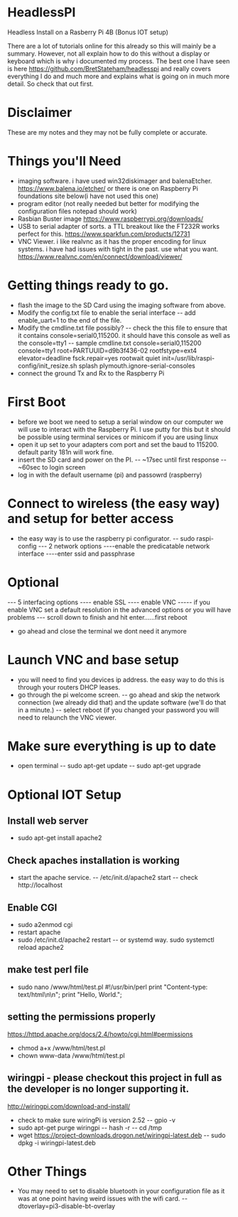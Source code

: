 # HeadlessPI
Headless Install on a Rasberry Pi 4B (Bonus IOT setup)

There are a lot of tutorials online for this already so this will mainly be a summary. However, not all explain how to do this without a display or keyboard which is why i documented my process.  The best one I have seen is here https://github.com/BretStateham/headlesspi and really covers everything I do and much more and explains what is going on in much more detail.  So check that out first.  

# Disclaimer
These are my notes and they may not be fully complete or accurate.

# Things you'll Need
- imaging software.  i have used win32diskimager and balenaEtcher. https://www.balena.io/etcher/  or there is one on Raspberry Pi foundations site below(i have not used this one)
- program editor (not really needed but better for modifying the configuration files notepad should work)
- Rasbian Buster image https://www.raspberrypi.org/downloads/
- USB to serial adapter of sorts.  a TTL breakout like the FT232R works perfect for this.  https://www.sparkfun.com/products/12731
- VNC Viewer.  i like realvnc as it has the proper encoding for linux systems.  i have had issues with tight in the past.  use what you want.  https://www.realvnc.com/en/connect/download/viewer/

 # Getting things ready to go.
 - flash the image to the SD Card using the imaging software from above.
 - Modify the config.txt file to enable the serial interface
 -- add enable_uart=1 to the end of the file.
 - Modify the cmdline.txt file possibly?
 -- check the this file to ensure that it contains console=serial0,115200.  it should have this console as well as the console=tty1
 -- sample cmdline.txt console=serial0,115200 console=tty1 root=PARTUUID=d9b3f436-02 rootfstype=ext4 elevator=deadline fsck.repair=yes rootwait quiet init=/usr/lib/raspi-config/init_resize.sh splash plymouth.ignore-serial-consoles
 - connect the ground Tx and Rx to the Raspberry Pi

 # First Boot
 - before we boot we need to setup a serial window on our computer we will use to interact with the Raspberry Pi.  I use putty for this but it should be possible using terminal services or minicom if you are using linux
 - open it up set to your adapters com port and set the baud to 115200.  default parity 181n will work fine.
 - insert the SD card and power on the PI.
--	~17sec until first response
--	~60sec to login screen
 - log in with the default username (pi) and passowrd (raspberry)

 # Connect to wireless (the easy way) and setup for better access
 - the easy way is to use the raspberry pi configurator.
 -- sudo raspi-config
 --- 2 network options
 ----enable the predicatable network interface
 ----enter ssid and passphrase
 # Optional
 --- 5 interfacing options
 ---- enable SSL
 ---- enable VNC
 ----- if you enable VNC set a default resolution in the advanced options or you will have problems
 --- scroll down to finish and hit enter......first reboot
 - go ahead and close the terminal we dont need it anymore

 # Launch VNC and base setup
 - you will need to find you devices ip address. the easy way to do this is through your routers DHCP leases.
 - go through the pi welcome screen.
 -- go ahead and skip the network connection (we already did that) and the update software (we'll do that in a minute.)
 -- select reboot (if you changed your password you will need to relaunch the VNC viewer.

 # Make sure everything is up to date
 - open terminal
 -- sudo apt-get update
 -- sudo apt-get upgrade


# Optional IOT Setup
## Install web server
 - sudo apt-get install apache2

## Check apaches installation is working
 - start the apache service.
 -- /etc/init.d/apache2 start
 -- check http://localhost

## Enable CGI
- sudo a2enmod cgi
- restart apache
- sudo /etc/init.d/apache2 restart
-- or systemd way. sudo systemctl reload apache2

## make test perl file
- sudo nano /www/html/test.pl
#!/usr/bin/perl
print "Content-type: text/html\n\n";
print "Hello, World.";

## setting the permissions properly
https://httpd.apache.org/docs/2.4/howto/cgi.html#permissions
- chmod a+x /www/html/test.pl
- chown www-data /www/html/test.pl

## wiringpi - please checkout this project in full as the developer is no longer supporting it.
http://wiringpi.com/download-and-install/
- check to make sure wiringPi is version 2.52
-- gpio -v
- sudo apt-get purge wiringpi
-- hash -r
-- cd /tmp
- wget https://project-downloads.drogon.net/wiringpi-latest.deb
-- sudo dpkg -i wiringpi-latest.deb

# Other Things
- You may need to set to disable bluetooth in your configuration file as it was at one point having weird issues with the wifi card.
-- dtoverlay=pi3-disable-bt-overlay


